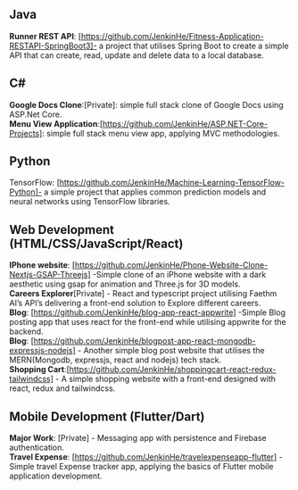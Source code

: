 
## Java<br>
**Runner REST API**: [https://github.com/JenkinHe/Fitness-Application-RESTAPI-SpringBoot3]-  a project that utilises Spring Boot to create a simple API that can create, read, update and delete data to a local database.<br>
## C#<br>
**Google Docs Clone**:[Private]: simple full stack clone of Google Docs using ASP.Net Core.<br>
**Menu View Application**:[https://github.com/JenkinHe/ASP.NET-Core-Projects]: simple full stack menu view app, applying MVC methodologies.<br>
## Python<br>
TensorFlow: [https://github.com/JenkinHe/Machine-Learning-TensorFlow-Python]- a simple project that applies common prediction models and neural networks using TensorFlow libraries.<br>

## Web Development (HTML/CSS/JavaScript/React)<br>
**IPhone website**: [https://github.com/JenkinHe/Phone-Website-Clone-Nextjs-GSAP-Threejs]  -Simple clone of an iPhone website with a dark aesthetic using gsap for animation and Three.js for 3D models.<br>
**Careers Explorer**[Private] - React and typescript project utilising Faethm AI’s API’s delivering a front-end solution to Explore different careers.<br>
**Blog**: [https://github.com/JenkinHe/blog-app-react-appwrite] -Simple Blog posting app that uses react for the front-end while utilising appwrite for the backend.<br>
**Blog**: [https://github.com/JenkinHe/blogpost-app-react-mongodb-expressjs-nodejs] - Another simple blog post website that utilises the MERN(Mongodb, expressjs, react and nodejs) tech stack.<br>
**Shopping Cart**:[https://github.com/JenkinHe/shoppingcart-react-redux-tailwindcss] - A simple shopping website with a front-end designed with react, redux and tailwindcss.<br>
## Mobile Development (Flutter/Dart)<br>
**Major Work**: [Private] - Messaging app with persistence and Firebase authentication.<br>
**Travel Expense**: [https://github.com/JenkinHe/travelexpenseapp-flutter] - Simple travel Expense tracker app, applying the basics of Flutter mobile application development.<br>
